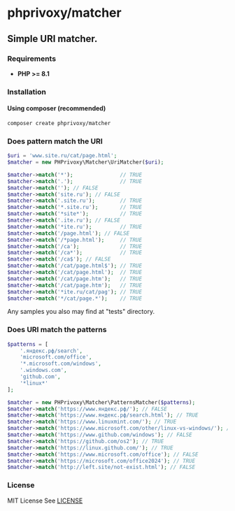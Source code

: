# phprivoxy/matcher
## Simple URI matcher.

### Requirements 
- **PHP >= 8.1**

### Installation
#### Using composer (recommended)
```bash
composer create phprivoxy/matcher
```

### Does pattern match the URI 

```php
$uri = 'www.site.ru/cat/page.html';
$matcher = new PHPrivoxy\Matcher\UriMatcher($uri);

$matcher->match('*');               // TRUE
$matcher->match('.');               // TRUE
$matcher->match(''); // FALSE
$matcher->match('site.ru'); // FALSE
$matcher->match('.site.ru');        // TRUE
$matcher->match('*.site.ru');       // TRUE
$matcher->match('*site*');          // TRUE
$matcher->match('.ite.ru'); // FALSE
$matcher->match('*ite.ru');         // TRUE
$matcher->match('/page.html'); // FALSE
$matcher->match('/*page.html');     // TRUE
$matcher->match('/ca');             // TRUE
$matcher->match('/ca*');            // TRUE
$matcher->match('/ca$'); // FALSE
$matcher->match('/cat/page.html$'); // TRUE
$matcher->match('/cat/page.html');  // TRUE
$matcher->match('/cat/page.htm');   // TRUE
$matcher->match('/cat/page.htm');   // TRUE
$matcher->match('*ite.ru/cat/pag'); // TRUE
$matcher->match('*/cat/page.*');    // TRUE
```

Any samples you also may find at "tests" directory.


### Does URI match the patterns 

```php
$patterns = [
    '.яндекс.рф/search',
    'microsoft.com/office',
    '*.microsoft.com/windows',
    '.windows.com',
    'github.com',
    '*linux*'
];

$matcher = new PHPrivoxy\Matcher\PatternsMatcher($patterns);
$matcher->match('https://www.яндекс.рф/'); // FALSE
$matcher->match('https://www.яндекс.рф/search.html'); // TRUE
$matcher->match('https://www.linuxmint.com/'); // TRUE
$matcher->match('https://www.microsoft.com/other/linux-vs-windows/'); // FALSE
$matcher->match('https://www.github.com/windows'); // FALSE
$matcher->match('https://github.com/os2'); // TRUE
$matcher->match('https://linux.github.com/'); // TRUE
$matcher->match('https://www.microsoft.com/office'); // FALSE
$matcher->match('https://microsoft.com/office2024'); // TRUE
$matcher->match('http://left.site/not-exist.html'); // FALSE
```

### License
MIT License See [LICENSE](LICENSE)

